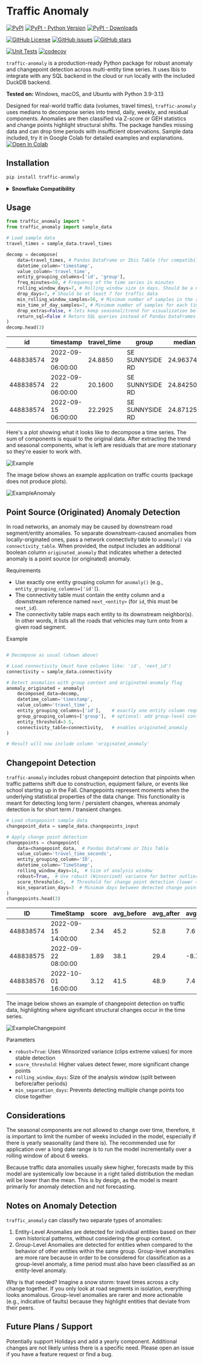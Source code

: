 # Traffic Anomaly

<!-- Package Info -->
[![PyPI](https://img.shields.io/pypi/v/traffic_anomaly)](https://pypi.org/project/traffic_anomaly/)
[![PyPI - Python Version](https://img.shields.io/pypi/pyversions/traffic_anomaly)](https://pypi.org/project/traffic_anomaly/)
[![PyPI - Downloads](https://static.pepy.tech/badge/traffic-anomaly)](https://pepy.tech/project/traffic-anomaly)

<!-- Repository Info -->
[![GitHub License](https://img.shields.io/github/license/ShawnStrasser/traffic-anomaly)](https://github.com/ShawnStrasser/traffic-anomaly/blob/main/LICENSE)
[![GitHub issues](https://img.shields.io/github/issues/ShawnStrasser/traffic-anomaly)](https://github.com/ShawnStrasser/traffic-anomaly/issues)
[![GitHub stars](https://img.shields.io/github/stars/ShawnStrasser/traffic-anomaly)](https://github.com/ShawnStrasser/traffic-anomaly/stargazers)

<!-- Status -->
[![Unit Tests](https://github.com/ShawnStrasser/traffic-anomaly/actions/workflows/pr-tests.yml/badge.svg?branch=traffic_anomaly_package)](https://github.com/ShawnStrasser/traffic-anomaly/actions/workflows/pr-tests.yml)
[![codecov](https://codecov.io/gh/ShawnStrasser/traffic-anomaly/badge.svg)](https://codecov.io/gh/ShawnStrasser/traffic-anomaly)

`traffic-anomaly` is a production-ready Python package for robust anomaly and changepoint detection across multi-entity time series. It uses Ibis to integrate with any SQL backend in the cloud or run locally with the included DuckDB backend.

**Tested on:** Windows, macOS, and Ubuntu with Python 3.9-3.13

Designed for real-world traffic data (volumes, travel times), `traffic-anomaly` uses medians to decompose series into trend, daily, weekly, and residual components. Anomalies are then classified via Z-score or GEH statistics and change points highlight structural shifts. The package handles missing data and can drop time periods with insufficient observations. Sample data included, try it in Google Colab for detailed examples and explanations. [![Open In Colab](https://colab.research.google.com/assets/colab-badge.svg)](https://colab.research.google.com/drive/1ktJfanOpRJ8jelc7w4nSDizj7SGwhScr?usp=sharing)



## Installation

```bash
pip install traffic-anomaly
```

<details>
<summary><strong>Snowflake Compatibility</strong></summary>

For enhanced Snowflake compatibility (including support for expressions in window functions, added to Snowflake in August 2024), first install the package normally, then upgrade ibis to the Snowflake-compatible version:

```bash
# 1. Install traffic-anomaly normally
pip install traffic-anomaly

# 2. Upgrade ibis for Snowflake compatibility
pip install --force-reinstall "ibis-framework[duckdb] @ https://github.com/ShawnStrasser/ibis/archive/a1142d81965dc0f1650c2091de3e405d2dba6e5b.zip"
```

**Windows Users**: If the second command fails with path-related errors, you may need to enable long paths in Windows. Run this command as Administrator in PowerShell, then restart your computer:

```powershell
New-ItemProperty -Path "HKLM:\SYSTEM\CurrentControlSet\Control\FileSystem" -Name "LongPathsEnabled" -Value 1 -PropertyType DWORD -Force
```

The Snowflake-compatible version uses a forked version of `ibis-framework` that supports expressions in window functions on Snowflake. This will be replaced with the official PyPI version once the upstream changes are merged.

**Example Usage**: For a complete example of loading packages from Windows to Snowflake, see the [signal-analytics-snowflake](https://github.com/TPAU-ODOT/signal-analytics-snowflake) repository.

</details>

## Usage

```python
from traffic_anomaly import *
from traffic_anomaly import sample_data

# Load sample data
travel_times = sample_data.travel_times

decomp = decompose(
    data=travel_times, # Pandas DataFrame or Ibis Table (for compatibility with any SQL backend)
    datetime_column='timestamp',
    value_column='travel_time',
    entity_grouping_columns=['id', 'group'],
    freq_minutes=60, # Frequency of the time series in minutes
    rolling_window_days=7, # Rolling window size in days. Should be a multiple of 7 for traffic data
    drop_days=7, # Should be at least 7 for traffic data
    min_rolling_window_samples=56, # Minimum number of samples in the rolling window, set to 0 to disable.
    min_time_of_day_samples=7, # Minimum number of samples for each time of day (like 2:00pm), set to 0 to disable
    drop_extras=False, # lets keep seasonal/trend for visualization below
    return_sql=False # Return SQL queries instead of Pandas DataFrames for running on SQL backends
)
decomp.head(3)
```
| id         | timestamp           | travel_time | group           | median    | season_day | season_week | resid      | prediction |
|------------|---------------------|-------------|-----------------|-----------|------------|-------------|------------|------------|
| 448838574  | 2022-09-29 06:00:00 | 24.8850     | SE SUNNYSIDE RD | 24.963749 | -4.209375  | 0.57875     | 3.5518772  | 21.333122  |
| 448838574  | 2022-09-22 06:00:00 | 20.1600     | SE SUNNYSIDE RD | 24.842501 | -4.209375  | 0.57875     | -1.0518752 | 21.211876  |
| 448838574  | 2022-09-15 06:00:00 | 22.2925     | SE SUNNYSIDE RD | 24.871250 | -4.209375  | 0.57875     | 1.0518752  | 21.240623  |

Here's a plot showing what it looks like to decompose a time series. The sum of components is equal to the original data. After extracting the trend and seasonal components, what is left are residuals that are more stationary so they're easier to work with.

![Example](example_plot.png)

The image below shows an example application on traffic counts (package does not produce plots).

![ExampleAnomaly](anomaly1.png)

## Point Source (Originated) Anomaly Detection

In road networks, an anomaly may be caused by downstream road segment/entity anomalies. To separate downstream-caused anomalies from locally-originated ones, pass a network connectivity table to `anomaly()` via `connectivity_table`. When provided, the output includes an additional boolean column `originated_anomaly` that indicates whether a detected anomaly is a point source (or originated) anomaly.

Requirements
- Use exactly one entity grouping column for `anomaly()` (e.g., `entity_grouping_columns=['id']`).
- The connectivity table must contain the entity column and a downstream reference named `next_<entity>` (for `id`, this must be `next_id`).
- The connectivity table maps each entity to its downstream neighbor(s). In other words, it lists all the roads that vehicles may turn onto from a given road segment.

Example
```python

# Decompose as usual (shown above)

# Load connectivity (must have columns like: 'id', 'next_id')
connectivity = sample_data.connectivity

# Detect anomalies with group context and originated-anomaly flag
anomaly_originated = anomaly(
    decomposed_data=decomp,
    datetime_column='timestamp',
    value_column='travel_time',
    entity_grouping_columns=['id'],    # exactly one entity column required
    group_grouping_columns=['group'],  # optional: add group-level context
    entity_threshold=3.5,
    connectivity_table=connectivity,   # enables originated_anomaly
)

# Result will now include column 'originated_anomaly'
```

## Changepoint Detection

`traffic-anomaly` includes robust changepoint detection that pinpoints when traffic patterns shift due to construction, equipment failure, or events like school starting up in the Fall. Changepoints represent moments when the underlying statistical properties of the data change. This functionality is meant for detecting long term / persistent changes, whereas anomaly detection is for short term / transient changes.

```python
# Load changepoint sample data  
changepoint_data = sample_data.changepoints_input

# Apply change point detection
changepoints = changepoint(
    data=changepoint_data,  # Pandas DataFrame or Ibis Table
    value_column='travel_time_seconds',
    entity_grouping_column='ID',
    datetime_column='TimeStamp',
    rolling_window_days=14,  # Size of analysis window
    robust=True,  # Use robust (Winsorized) variance for better outlier handling, but computation is much slower
    score_threshold=5,  # Threshold for change point detection (lower = more sensitive)
    min_separation_days=3  # Minimum days between detected change points
)
changepoints.head(3)
```

| ID         | TimeStamp           | score | avg_before | avg_after | avg_diff |
|------------|---------------------|-------|------------|-----------|----------|
| 448838574  | 2022-09-15 14:00:00 | 2.34  | 45.2       | 52.8      | 7.6      |
| 448838575  | 2022-09-22 08:00:00 | 1.89  | 38.1       | 29.4      | -8.7     |
| 448838576  | 2022-10-01 16:00:00 | 3.12  | 41.5       | 48.9      | 7.4      |

The image below shows an example of changepoint detection on traffic data, highlighting where significant structural changes occur in the time series.

![ExampleChangepoint](changepoint.png)

Parameters
- `robust=True`: Uses Winsorized variance (clips extreme values) for more stable detection
- `score_threshold`: Higher values detect fewer, more significant change points
- `rolling_window_days`: Size of the analysis window (split between before/after periods)
- `min_separation_days`: Prevents detecting multiple change points too close together

## Considerations

The seasonal components are not allowed to change over time, therefore, it is important to limit the number of weeks included in the model, especially if there is yearly seasonality (and there is). The recommended use for application over a long date range is to run the model incrementally over a rolling window of about 6 weeks.

Because traffic data anomalies usually skew higher, forecasts made by this model are systemically low because in a right tailed distribution the median will be lower than the mean. This is by design, as the model is meant primarily for anomaly detection and not forecasting.

## Notes on Anomaly Detection

`traffic_anomaly` can classify two separate types of anomalies:

1. Entity-Level Anomalies are detected for individual entities based on their own historical patterns, without considering the group context.
2. Group-Level Anomalies are detected for entities when compared to the behavior of other entities within the same group. Group-level anomalies are more rare because in order to be considered for classification as a group-level anomaly, a time period must also have been classified as an entity-level anomaly.

Why is that needed? Imagine a snow storm: travel times across a city change together. If you only look at road segments in isolation, everything looks anomalous. Group-level anomalies are rarer and more actionable (e.g., indicative of faults) because they highlight entities that deviate from their peers.

 

## Future Plans / Support
Potentially support Holidays and add a yearly component. Additional changes are not likely unless there is a specific need. Please open an issue if you have a feature request or find a bug.